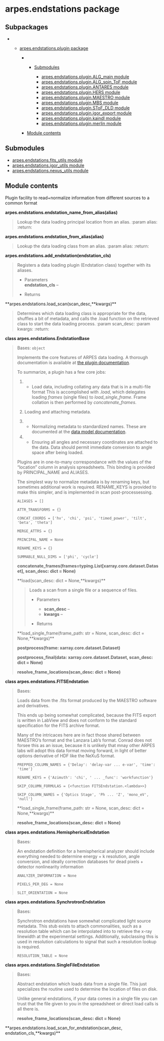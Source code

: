# arpes.endstations package

## Subpackages

  -   - [arpes.endstations.plugin package](arpes.endstations.plugin)
        
          -   - [Submodules](arpes.endstations.plugin#submodules)
                
                  - [arpes.endstations.plugin.ALG\_main
                    module](arpes.endstations.plugin.ALG_main)
                  - [arpes.endstations.plugin.ALG\_spin\_ToF
                    module](arpes.endstations.plugin.ALG_spin_ToF)
                  - [arpes.endstations.plugin.ANTARES
                    module](arpes.endstations.plugin.ANTARES)
                  - [arpes.endstations.plugin.HERS
                    module](arpes.endstations.plugin.HERS)
                  - [arpes.endstations.plugin.MAESTRO
                    module](arpes.endstations.plugin.MAESTRO)
                  - [arpes.endstations.plugin.MBS
                    module](arpes.endstations.plugin.MBS)
                  - [arpes.endstations.plugin.SToF\_DLD
                    module](arpes.endstations.plugin.SToF_DLD)
                  - [arpes.endstations.plugin.igor\_export
                    module](arpes.endstations.plugin.igor_export)
                  - [arpes.endstations.plugin.kaindl
                    module](arpes.endstations.plugin.kaindl)
                  - [arpes.endstations.plugin.merlin
                    module](arpes.endstations.plugin.merlin)
        
          - [Module
            contents](arpes.endstations.plugin#module-arpes.endstations.plugin)

## Submodules

  - [arpes.endstations.fits\_utils module](arpes.endstations.fits_utils)
  - [arpes.endstations.igor\_utils module](arpes.endstations.igor_utils)
  - [arpes.endstations.nexus\_utils
    module](arpes.endstations.nexus_utils)

## Module contents

Plugin facility to read+normalize information from different sources to
a common format

**arpes.endstations.endstation\_name\_from\_alias(alias)**

> Lookup the data loading principal location from an alias. :param
> alias: :return:

**arpes.endstations.endstation\_from\_alias(alias)**

> Lookup the data loading class from an alias. :param alias: :return:

**arpes.endstations.add\_endstation(endstation\_cls)**

> Registers a data loading plugin (Endstation class) together with its
> aliases.
> 
>   - Parameters  
>     **endstation\_cls** –
> 
>   - Returns

**arpes.endstations.load\_scan(scan\_desc,**kwargs)\*\*

> Determines which data loading class is appropriate for the data,
> shuffles a bit of metadata, and calls the .load function on the
> retrieved class to start the data loading process. :param scan\_desc:
> :param kwargs: :return:

**class arpes.endstations.EndstationBase**

> Bases: `object`
> 
> Implements the core features of ARPES data loading. A thorough
> documentation is available at [the plugin
> documentation](https://arpes.netlify.com/#/writing-plugins).
> 
> To summarize, a plugin has a few core jobs:
> 
> 1.    - Load data, including collating any data that is in a
>         multi-file  
>         format This is accomplished with *.load*, which delegates
>         loading *frames* (single files) to *load\_single\_frame*.
>         Frame collation is then performed by *concatenate\_frames*.
> 
> 2.  Loading and attaching metadata.
> 
> 3.    - Normalizing metadata to standardized names. These are  
>         documented at the [data model
>         documentation](https://arpes.netlify.com/#/spectra).
> 
> 4.    - Ensuring all angles and necessary coordinates are attached
>         to  
>         the data. Data should permit immediate conversion to angle
>         space after being loaded.
> 
> Plugins are in one-to-many correspondance with the values of the
> “location” column in analysis spreadsheets. This binding is provided
> by PRINCIPAL\_NAME and ALIASES.
> 
> The simplest way to normalize metadata is by renaming keys, but
> sometimes additional work is required. RENAME\_KEYS is provided to
> make this simpler, and is implemented in scan post-processessing.
> 
> `ALIASES = []`
> 
> `ATTR_TRANSFORMS = {}`
> 
> `CONCAT_COORDS = ['hv', 'chi', 'psi', 'timed_power', 'tilt', 'beta',
> 'theta']`
> 
> `MERGE_ATTRS = {}`
> 
> `PRINCIPAL_NAME = None`
> 
> `RENAME_KEYS = {}`
> 
> `SUMMABLE_NULL_DIMS = ['phi',
> 'cycle']`
> 
> **concatenate\_frames(frames=typing.List\[xarray.core.dataset.Dataset\],
> scan\_desc: dict = None)**
> 
> **load(scan\_desc: dict = None,**kwargs)\*\*
> 
> > Loads a scan from a single file or a sequence of files.
> > 
> >   - Parameters
> >     
> >       - **scan\_desc** –
> >       - **kwargs** –
> > 
> >   - Returns
> 
> **load\_single\_frame(frame\_path: str = None, scan\_desc: dict =
> None,**kwargs)\*\*
> 
> **postprocess(frame: xarray.core.dataset.Dataset)**
> 
> **postprocess\_final(data: xarray.core.dataset.Dataset, scan\_desc:
> dict = None)**
> 
> **resolve\_frame\_locations(scan\_desc: dict = None)**

**class arpes.endstations.FITSEndstation**

> Bases:
> 
> Loads data from the .fits format produced by the MAESTRO software and
> derivatives.
> 
> This ends up being somewhat complicated, because the FITS export is
> written in LabView and does not conform to the standard specification
> for the FITS archive format.
> 
> Many of the intricaces here are in fact those shared between MAESTRO’s
> format and the Lanzara Lab’s format. Conrad does not forsee this as an
> issue, because it is unlikely that mnay other ARPES labs will adopt
> this data format moving forward, in light of better options derivative
> of HDF like the NeXuS format.
> 
> `PREPPED_COLUMN_NAMES = {'Delay': 'delay-var ... e-var', 'time':
> 'time'}`
> 
> `RENAME_KEYS = {'Azimuth': 'chi', ' ... _func': 'workfunction'}`
> 
> `SKIP_COLUMN_FORMULAS = {<function FITSEndstation.<lambda>>}`
> 
> `SKIP_COLUMN_NAMES = {'Optics Stage', 'Ph ... 'Z', 'mono_eV', 'null'}`
> 
> **load\_single\_frame(frame\_path: str = None, scan\_desc: dict =
> None,**kwargs)\*\*
> 
> **resolve\_frame\_locations(scan\_desc: dict = None)**

**class arpes.endstations.HemisphericalEndstation**

> Bases:
> 
> An endstation definition for a hemispherical analyzer should include
> everything needed to determine energy + k resolution, angle
> conversion, and ideally correction databases for dead pixels +
> detector nonlinearity information
> 
> `ANALYZER_INFORMATION = None`
> 
> `PIXELS_PER_DEG = None`
> 
> `SLIT_ORIENTATION = None`

**class arpes.endstations.SynchrotronEndstation**

> Bases:
> 
> Synchrotron endstations have somewhat complicated light source
> metadata. This stub exists to attach commonalities, such as a
> resolution table which can be interpolated into to retrieve the x-ray
> linewidth at the experimental settings. Additionally, subclassing this
> is used in resolution calculations to signal that such a resolution
> lookup is required.
> 
> `RESOLUTION_TABLE = None`

**class arpes.endstations.SingleFileEndstation**

> Bases:
> 
> Abstract endstation which loads data from a single file. This just
> specializes the routine used to determine the location of files on
> disk.
> 
> Unlike general endstations, if your data comes in a single file you
> can trust that the file given to you in the spreadsheet or direct load
> calls is all there is.
> 
> **resolve\_frame\_locations(scan\_desc: dict = None)**

**arpes.endstations.load\_scan\_for\_endstation(scan\_desc,
endstation\_cls,**kwargs)\*\*
